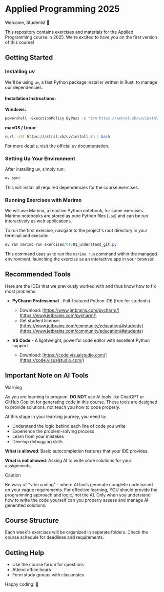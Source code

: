 # Applied Programming 2025

Welcome, Students! 👋

This repository contains exercises and materials for the Applied Programming course in 2025. We're excited to have you on the first version of this course!

## Getting Started

### Installing uv

We'll be using `uv`, a fast Python package installer written in Rust, to manage our dependencies.

#### Installation Instructions:

**Windows:**
```powershell
powershell -ExecutionPolicy ByPass -c "irm https://astral.sh/uv/install.ps1 | iex"
```

**macOS / Linux:**
```bash
curl -sSf https://astral.sh/uv/install.sh | bash
```

For more details, visit the [official uv documentation](https://github.com/astral-sh/uv).

### Setting Up Your Environment

After installing uv, simply run:

```powershell
uv sync
```

This will install all required dependencies for the course exercises.

### Running Exercises with Marimo

We will use Marimo, a reactive Python notebook, for some exercises. Marimo notebooks are stored as pure Python files (`.py`) and can be run interactively as web applications.

To run the first exercise, navigate to the project's root directory in your terminal and execute:

```powershell
uv run marimo run exercises/01/01_understand_git.py
```

This command uses `uv` to run the `marimo run` command within the managed environment, launching the exercise as an interactive app in your browser.

## Recommended Tools

Here are the IDEs that we previously worked with and thus know how to fix most problems:

- **PyCharm Professional** - Full-featured Python IDE (free for students)
   - Download: [https://www.jetbrains.com/pycharm/](https://www.jetbrains.com/pycharm/)
   - Get student license: [https://www.jetbrains.com/community/education/#students](https://www.jetbrains.com/community/education/#students)

-  **VS Code** - A lightweight, powerful code editor with excellent Python support
   - Download: [https://code.visualstudio.com/](https://code.visualstudio.com/)

## Important Note on AI Tools

> [!WARNING]
> As you are learning to program, **DO NOT** use AI tools like ChatGPT or GitHub Copilot for generating code in this course. These tools are designed to provide solutions, not teach you how to code properly.
> 
> At this stage in your learning journey, you need to:
> - Understand the logic behind each line of code you write
> - Experience the problem-solving process
> - Learn from your mistakes
> - Develop debugging skills
>
> **What is allowed**: Basic autocompletion features that your IDE provides.
>
> **What is not allowed**: Asking AI to write code solutions for your assignments.

> [!CAUTION]
> Be wary of "vibe coding" - where AI tools generate complete code based on your vague requirements. For effective learning, YOU should provide the programming approach and logic, not the AI. Only when you understand how to write the code yourself can you properly assess and manage AI-generated solutions.

## Course Structure

Each week's exercises will be organized in separate folders. Check the course schedule for deadlines and requirements.

## Getting Help

- Use the course forum for questions
- Attend office hours
- Form study groups with classmates

Happy coding! 🚀
